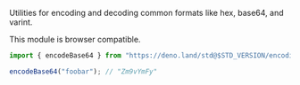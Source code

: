 Utilities for encoding and decoding common formats like hex, base64, and varint.

This module is browser compatible.

```ts
import { encodeBase64 } from "https://deno.land/std@$STD_VERSION/encoding/base64.ts";

encodeBase64("foobar"); // "Zm9vYmFy"
```
